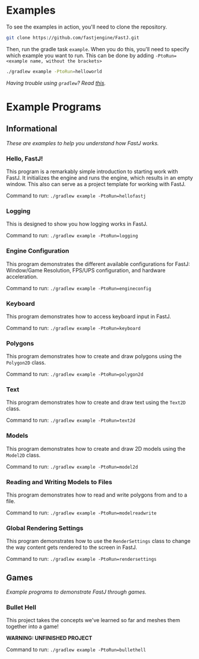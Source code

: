 # Examples


To see the examples in action, you'll need to clone the repository.
```bash
git clone https://github.com/fastjengine/FastJ.git
```

Then, run the gradle task `example`. When you do this, you'll need to specify which example you want to run. This can be done by adding `-PtoRun=<example name, without the brackets>`
```bash
./gradlew example -PtoRun=helloworld
```
_Having trouble using `gradlew`? Read [this][Terminals Are Different]._


# Example Programs

## Informational
_These are examples to help you understand how FastJ works._

### Hello, FastJ!
This program is a remarkably simple introduction to starting work with FastJ. It initializes the engine and runs the engine, which results in an empty window. This also can serve as a project template for working with FastJ.

Command to run: `./gradlew example -PtoRun=hellofastj`

### Logging
This is designed to show you how logging works in FastJ.

Command to run: `./gradlew example -PtoRun=logging`

### Engine Configuration
This program demonstrates the different available configurations for FastJ: Window/Game Resolution, FPS/UPS configuration, and hardware acceleration.

Command to run: `./gradlew example -PtoRun=engineconfig`

### Keyboard
This program demonstrates how to access keyboard input in FastJ.

Command to run: `./gradlew example -PtoRun=keyboard`

### Polygons
This program demonstrates how to create and draw polygons using the `Polygon2D` class.

Command to run: `./gradlew example -PtoRun=polygon2d`

### Text
This program demonstrates how to create and draw text using the `Text2D` class.

Command to run: `./gradlew example -PtoRun=text2d`

### Models
This program demonstrates how to create and draw 2D models using the `Model2D` class.

Command to run: `./gradlew example -PtoRun=model2d`

### Reading and Writing Models to Files
This program demonstrates how to read and write polygons from and to a file.

Command to run: `./gradlew example -PtoRun=modelreadwrite`

### Global Rendering Settings
This program demonstrates how to use the `RenderSettings` class to change the way content gets rendered to the screen in FastJ.

Command to run: `./gradlew example -PtoRun=rendersettings`

## Games
_Example programs to demonstrate FastJ through games._

### Bullet Hell
This project takes the concepts we've learned so far and meshes them together into a game!

**WARNING: UNFINISHED PROJECT**

Command to run: `./gradlew example -PtoRun=bullethell`


[Terminals Are Different]: https://gist.github.com/lucasstarsz/9bbc306f8655b916367d557043e498ad "Terminals Access Files Differently"
